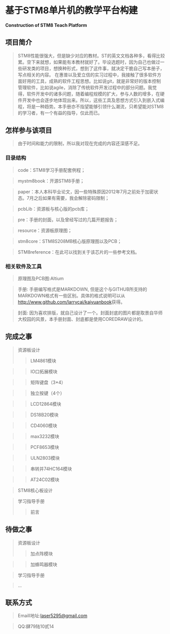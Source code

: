 # 基于STM8单片机的教学平台构建 #

#### Construction of STM8 Teach Platform ####

## 项目简介 ##
> STM8性能很强大，但是缺少对应的教材。ST的英文文档各种多，看得比较累。空下来就想，如果能有本教材就好了。毕设选题时，因为自己也做过一些研发类的项目，想换种形式，想到了这件事，就决定干脆自己写本册子，写点相关的内容。
> 在惠普以及爱立信的实习过程中，我接触了很多软件方面好用的工具，成熟的软件工程思想。比如说git，就是非常好的版本控制管理软件，比如说agile，消除了传统软件开发过程中的部分问题。我觉得，软件开发中的诸多问题，随着编程规模的扩大，参与人数的增多，在硬件开发中也会逐步地体现出来。所以，这些工具及思想方式引入到嵌入式编程，将是一种趋势。本手册亦不指望能够引领什么潮流，只希望能对STM8的学习者，有一个有益的指导，仅此而已。
 

## 怎样参与该项目 ##
> 由于时间和能力的限制，所以我对现在完成的内容还深感不足。


### 目录结构 ###

> code：STM8学习手册配套例程；

> mystm8book：开源STM8手册；

> paper：本人本科毕业论文，因一些特殊原因2012年7月之前处于加密状态。7月之后如果有需要，我会解除密码限制；

> pcbLib：资源板与核心版的pcb库；

> pre：手册的封面，以及曾经写过的几篇开题报告；

> resource：资源板原理图；

> stm8core：STM8S208MB核心版原理图以及PCB；

> STM8reference：在此可以找到关于该芯片的一些参考文档。

### 相关软件及工具 ###
> 原理图及PCB图:Altium

> 手册: 手册编写格式是MARKDOWN, 但是这个与GITHUB所支持的MARKDOWN格式有一些区别。具体的格式说明可以从<http://www.github.com/larrycai/kaiyuanbook>获得。

> 封面: 因为喜欢排版，就自己设计了一个。封面封底的图片都是取景自华师大校园的风景，本手册封面、封底都是使用COREDRAW设计的。


## 完成之事 ##

> 资源板设计
> > LM4861模块

> > IO口拓展模块

> > 矩阵键盘（3*4）

> > 独立按键（4个）

> > LCD12864模块

> > DS18B20模块

> > CD4060模块

> > max3232模块

> > PCF8653模块

> > ULN2803模块

> > 串转并74HC164模块

> > AT24C02模块

> STM8核心板设计

> 学习指导手册
> > 前言

## 待做之事 ##

> 资源板设计
> > 加点阵模块

> > 加蜂鸣器模块

> 学习指导手册

> ...


## 联系方式 ##

> Emaill地址:laser5295@gmail.com

> QQ:肆79陆10贰14


